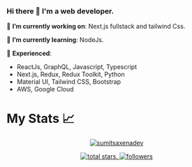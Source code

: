 ### Hi there 👋 I'm a web developer.


🔭 **I’m currently working on**: Next.js fullstack and tailwind Css.

🌱 **I’m currently learning**: NodeJs.

:telescope: **Experienced**: 
- ReactJs, GraphQL, Javascript, Typescript
- Next.js, Redux, Redux Toolkit, Python
- Material UI, Tailwind CSS, Bootstrap
- AWS, Google Cloud


# My Stats :chart_with_upwards_trend:
<p align="center">
  <a href="https://github.com/sumitsaxenadev">
    <img src="https://github-profile-trophy.vercel.app/?username=sumitsaxenadev&title=Commit,Followers,Repositories,Stars,PullRequest,Issues&margin-w=5&theme=gruvbox" alt="sumitsaxenadev" />
  </a>
</p>

<p align="center">
<!--  Total stars  -->
  <a href="https://github.com/sumitsaxenadev?tab=repositories&sort=stargazers">
    <img alt="total stars" title="Total stars on GitHub" src="https://custom-icon-badges.herokuapp.com/badge/dynamic/json?logo=star&color=55960c&labelColor=488207&label=Stars&style=for-the-badge&query=%24.stars&url=https://api.github-star-counter.workers.dev/user/sumitsaxenadev"/>. 
  </a>
  <!--  Follow me on github  -->
  <a href="https://github.com/sumitsaxenadev?tab=followers">
    <img alt="followers" title="Follow me on Github" src="https://custom-icon-badges.herokuapp.com/github/followers/sumitsaxenadev?color=236ad3&labelColor=1155ba&style=for-the-badge&logo=person-add&label=Follow&logoColor=white"/>
  </a>
</p>
